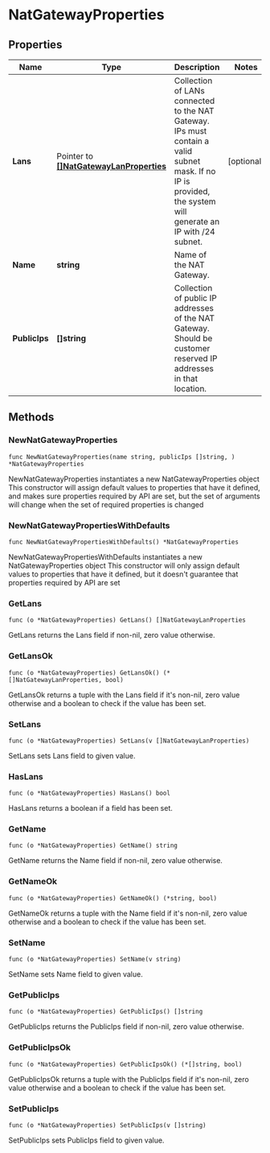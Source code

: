 # NatGatewayProperties

## Properties

|Name | Type | Description | Notes|
|------------ | ------------- | ------------- | -------------|
|**Lans** | Pointer to [**[]NatGatewayLanProperties**](NatGatewayLanProperties.md) | Collection of LANs connected to the NAT Gateway. IPs must contain a valid subnet mask. If no IP is provided, the system will generate an IP with /24 subnet. | [optional] |
|**Name** | **string** | Name of the NAT Gateway. | |
|**PublicIps** | **[]string** | Collection of public IP addresses of the NAT Gateway. Should be customer reserved IP addresses in that location. | |

## Methods

### NewNatGatewayProperties

`func NewNatGatewayProperties(name string, publicIps []string, ) *NatGatewayProperties`

NewNatGatewayProperties instantiates a new NatGatewayProperties object
This constructor will assign default values to properties that have it defined,
and makes sure properties required by API are set, but the set of arguments
will change when the set of required properties is changed

### NewNatGatewayPropertiesWithDefaults

`func NewNatGatewayPropertiesWithDefaults() *NatGatewayProperties`

NewNatGatewayPropertiesWithDefaults instantiates a new NatGatewayProperties object
This constructor will only assign default values to properties that have it defined,
but it doesn't guarantee that properties required by API are set

### GetLans

`func (o *NatGatewayProperties) GetLans() []NatGatewayLanProperties`

GetLans returns the Lans field if non-nil, zero value otherwise.

### GetLansOk

`func (o *NatGatewayProperties) GetLansOk() (*[]NatGatewayLanProperties, bool)`

GetLansOk returns a tuple with the Lans field if it's non-nil, zero value otherwise
and a boolean to check if the value has been set.

### SetLans

`func (o *NatGatewayProperties) SetLans(v []NatGatewayLanProperties)`

SetLans sets Lans field to given value.

### HasLans

`func (o *NatGatewayProperties) HasLans() bool`

HasLans returns a boolean if a field has been set.

### GetName

`func (o *NatGatewayProperties) GetName() string`

GetName returns the Name field if non-nil, zero value otherwise.

### GetNameOk

`func (o *NatGatewayProperties) GetNameOk() (*string, bool)`

GetNameOk returns a tuple with the Name field if it's non-nil, zero value otherwise
and a boolean to check if the value has been set.

### SetName

`func (o *NatGatewayProperties) SetName(v string)`

SetName sets Name field to given value.


### GetPublicIps

`func (o *NatGatewayProperties) GetPublicIps() []string`

GetPublicIps returns the PublicIps field if non-nil, zero value otherwise.

### GetPublicIpsOk

`func (o *NatGatewayProperties) GetPublicIpsOk() (*[]string, bool)`

GetPublicIpsOk returns a tuple with the PublicIps field if it's non-nil, zero value otherwise
and a boolean to check if the value has been set.

### SetPublicIps

`func (o *NatGatewayProperties) SetPublicIps(v []string)`

SetPublicIps sets PublicIps field to given value.




